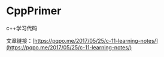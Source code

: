 # CppPrimer
c++学习代码

文章链接：[https://pqpo.me/2017/05/25/c-11-learning-notes/](https://pqpo.me/2017/05/25/c-11-learning-notes/)